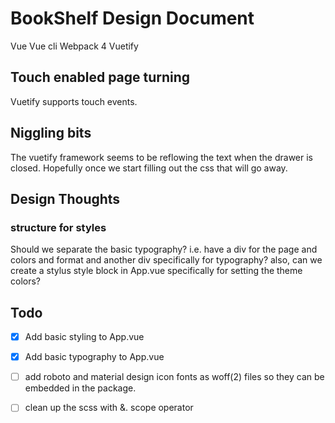 # BookShelf Design Document

Vue 
Vue cli 
Webpack 4
Vuetify


## Touch enabled page turning

Vuetify supports touch events. 


## Niggling bits

The vuetify framework seems to be reflowing the text when the drawer is closed. Hopefully once we start filling out the css that will go away.


## Design Thoughts

### structure for styles

Should we separate the basic typography?
i.e. have a div for the page and colors and format
and another div specifically for typography?
also, can we create a stylus style block in App.vue specifically for setting the theme colors?

## Todo

- [x] Add basic styling to App.vue
- [x] Add basic typography to App.vue
- [ ] add roboto and material design icon fonts as woff(2) files so they can be embedded in the package.
- [ ] clean up the scss with &. scope operator

